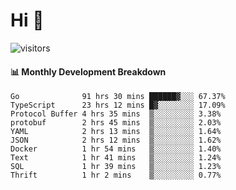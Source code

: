 # Hi 👋
 
![visitors](https://visitor-badge.glitch.me/badge?page_id=sorcererxw.sorcererx)

#### 📊 Monthly Development Breakdown

<!--START_SECTION:waka-->
```text
Go              91 hrs 30 mins ██████▓░░░ 67.37%
TypeScript      23 hrs 12 mins █▓░░░░░░░░ 17.09%
Protocol Buffer 4 hrs 35 mins  ▒░░░░░░░░░ 3.38%
protobuf        2 hrs 45 mins  ▒░░░░░░░░░ 2.03%
YAML            2 hrs 13 mins  ▒░░░░░░░░░ 1.64%
JSON            2 hrs 12 mins  ▒░░░░░░░░░ 1.62%
Docker          1 hr 54 mins   ▒░░░░░░░░░ 1.40%
Text            1 hr 41 mins   ▒░░░░░░░░░ 1.24%
SQL             1 hr 39 mins   ▒░░░░░░░░░ 1.23%
Thrift          1 hr 2 mins    ▒░░░░░░░░░ 0.77%
```
<!--END_SECTION:waka-->
